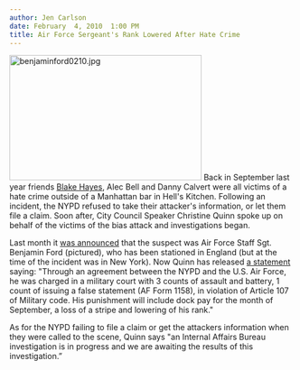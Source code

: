 ```yaml
---
author: Jen Carlson
date: February  4, 2010  1:00 PM
title: Air Force Sergeant's Rank Lowered After Hate Crime
---
```


<p><span class="mt-enclosure mt-enclosure-image" style="display: inline;"> <img alt="benjaminford0210.jpg" src="https://web.archive.org/web/20130627211935im_/http://gothamist.com/attachments/arts_jen/benjaminford0210.jpg" width="340" height="222" class="image-left"> </span>Back in September last year friends <a href="https://web.archive.org/web/20130627211935/http://gothamist.com/tags/blakehayes">Blake Hayes</a>, Alec Bell and Danny Calvert were all victims of a hate crime outside of a Manhattan bar in Hell&apos;s Kitchen. Following an incident, the NYPD refused to take their attacker&apos;s information, or let them file a claim. Soon after, City Council Speaker Christine Quinn spoke up on behalf of the victims of the bias attack and investigations began.</p>

<p>Last month it <a href="https://web.archive.org/web/20130627211935/http://gothamist.com/2010/01/22/gay_bashing.php">was announced</a> that the suspect was Air Force Staff Sgt. Benjamin Ford (pictured), who has been stationed in England (but at the time of the incident was in New York). Now Quinn has released <a href="https://web.archive.org/web/20130627211935/http://council.nyc.gov/html/releases/antigayattack_02_03_10.shtml">a statement</a> saying: &quot;Through an agreement between the NYPD and the U.S. Air Force, he was charged in a military court with 3 counts of assault and battery, 1 count of issuing a false statement (AF Form 1158), in violation of Article 107 of Military code. His punishment will include dock pay for the month of September, a loss of a stripe and lowering of his rank.&quot;</p>

<p>As for the NYPD failing to file a claim or get the attackers information when they were called to the scene, Quinn says &quot;an Internal Affairs Bureau investigation is in progress and we are awaiting the results of this investigation.&#x201D;</p>